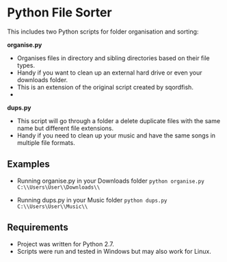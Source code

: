 # Python File Sorter

This includes two Python scripts for folder organisation and sorting:

**organise.py**
- Organises files in directory and sibling directories based on their file types. 
- Handy if you want to clean up an external hard drive or even your downloads folder.
- This is an extension of the original script created by sqordfish.
- 

**dups.py**
- This script will go through a folder a delete duplicate files with the same name but different file extensions.
- Handy if you need to clean up your music and have the same songs in multiple file formats.

## Examples
- Running organise.py in your Downloads folder ```python organise.py C:\\Users\User\\Downloads\\```

- Running dups.py in your Music folder ```python dups.py C:\\Users\User\\Music\\```

## Requirements
- Project was written for Python 2.7.
- Scripts were run and tested in Windows but may also work for Linux.
